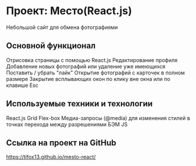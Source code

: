 # Проект: Место(React.js)
Небольшой сайт для обмена фотографиями

## Основной функционал
Отрисовка страницы с помощью React.js
Редактирование профиля
Добавление новых фотографий или удаление уже имеющихся
Поставить / убрать "лайк"
Открытие фотографий с карточек в полном размере
Закрытие всплывающих окон по клику вне окна или по клавише Esc

## Используемые техники и технологии
React.js
Grid
Flex-box
Медиа-запросы (@media) для изменения стилей в точках перехода между разрешениями
БЭМ
JS

## Ссылка на проект на GitHub

https://tifox13.github.io/mesto-react/

